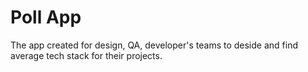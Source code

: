 # Poll App

The app created for design, QA, developer's teams to deside and find average tech stack for their projects.